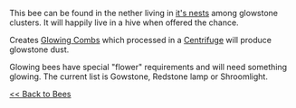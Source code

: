 This bee can be found in the nether living in [it's nests](glowstone-nest) among glowstone clusters. It will happily live in a hive when offered the chance.

Creates [Glowing Combs](comb#glowing) which processed in a [Centrifuge](centrifuge) will produce glowstone dust.

Glowing bees have special "flower" requirements and will need something glowing. The current list is Gowstone, Redstone lamp or Shroomlight.

[<< Back to Bees](bees)